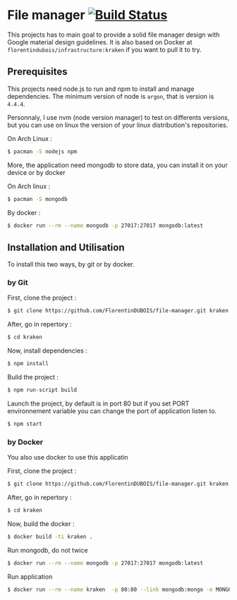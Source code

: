 # File manager [![Build Status](https://travis-ci.org/FlorentinDUBOIS/file-manager.svg?branch=master)](https://travis-ci.org/FlorentinDUBOIS/file-manager)

This projects has to main goal to provide a solid file manager design with Google material design guidelines.
It is also based on Docker at `florentindubois/infrastructure:kraken` if you want to pull it to try.

## Prerequisites

This projects need node.js to run and npm to install and manage dependencies.
The minimum version of node is `argon`, that is version is `4.4.4`.

Personnaly, I use nvm (node version manager) to test on differents versions, but you can use on linux the version of your linux distribution's repositories.

On Arch Linux :

```bash
$ pacman -S nodejs npm
```

More, the application need mongodb to store data, you can install it on your device or by docker

On Arch linux :

```bash
$ pacman -S mongodb
```

By docker :

```bash
$ docker run --rm --name mongodb -p 27017:27017 mongodb:latest
```

## Installation and Utilisation

To install this two ways, by git or by docker.

### by Git

First, clone the project :

```bash
$ git clone https://github.com/FlorentinDUBOIS/file-manager.git kraken
```

After, go in repertory :

```bash
$ cd kraken
```

Now, install dependencies :

```bash
$ npm install
```

Build the project :

```bash
$ npm run-script build
```

Launch the project, by default is in port 80 but if you set PORT environnement variable you can change the port of application listen to.

```bash
$ npm start
```

### by Docker

You also use docker to use this applicatin

First, clone the project :

```bash
$ git clone https://github.com/FlorentinDUBOIS/file-manager.git kraken
```

After, go in repertory :

```bash
$ cd kraken
```

Now, build the docker :

```bash
$ docker build -ti kraken .
```

Run mongodb, do not twice
```bash
$ docker run --rm --name mongodb -p 27017:27017 mongodb:latest
```

Run application
```bash
$ docker run --rm --name kraken  -p 80:80 --link mongodb:mongo -e MONGODB_HOST=mongodb kraken
```